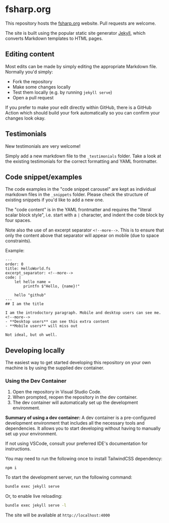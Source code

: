 # fsharp.org

This repository hosts the [fsharp.org](https://fsharp.org/) website. Pull requests are welcome.

The site is built using the popular static site generator [Jekyll](http://jekyllrb.com/docs/usage/),
which converts Markdown templates to HTML pages.

## Editing content

Most edits can be made by simply editing the appropriate Markdown file. Normally you'd simply:

- Fork the repository
- Make some changes locally
- Test them locally (e.g. by running `jekyll serve`)
- Open a pull request

If you prefer to make your edit directly within GitHub, there is a GitHub
Action which should build your fork automatically so you can confirm your
changes look okay.

## Testimonials

New testimonials are very welcome!

Simply add a new markdown file to the `_testimonials` folder. Take a look at the existing testimonials for the correct formatting and YAML frontmatter.

## Code snippet/examples

The code examples in the "code snippet carousel" are kept as individual markdown files in the `_snippets` folder. Please check the structure of existing snippets if you'd like to add a new one.

The "code content" is in the YAML frontmatter and requires the "literal scalar block style", i.e. start with a `|` character, and indent the code block by four spaces.

Note also the use of an excerpt separator `<!--more-->`. This is to ensure that only the content above that separator will appear on mobile (due to space constraints).

Example:

    ---
    order: 0
    title: HelloWorld.fs
    excerpt_separator: <!--more-->
    code: |
        let hello name =
            printfn $"Hello, {name}!"

        hello "github"
    ---
    ## I am the title

    I am the introdoctory paragraph. Mobile and desktop users can see me.
    <!--more-->
    - **Desktop users** can see this extra content
    - **Mobile users** will miss out

    Not ideal, but oh well.


## Developing locally

The easiest way to get started developing this repository on your own machine is by using the supplied dev container.

### Using the Dev Container

1. Open the repository in Visual Studio Code.
2. When prompted, reopen the repository in the dev container.
3. The dev container will automatically set up the development environment.

**Summary of using a dev container:**
A dev container is a pre-configured development environment that includes all the necessary tools and dependencies. It allows you to start developing without having to manually set up your environment.

If not using VSCode, consult your preferred IDE's documentation for instructions.

You may need to run the following once to install TailwindCSS dependency:

```
npm i
```

To start the development server, run the following command:

```sh
bundle exec jekyll serve
```

Or, to enable live reloading:

```sh
bundle exec jekyll serve -l
```

The site will be available at `http://localhost:4000`
